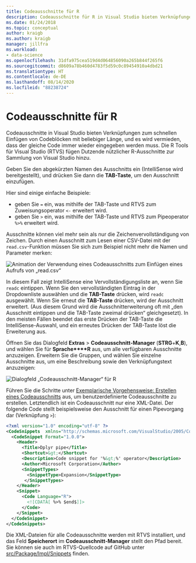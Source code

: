 ```yaml
---
title: Codeausschnitte für R
description: Codeausschnitte für R in Visual Studio bieten Verknüpfungen zum schnellen Einfügen von Codeblöcken mit beliebiger Länge – so kann das wiederholte Eingeben von ähnlichem Code vermieden werden.
ms.date: 01/24/2018
ms.topic: conceptual
author: kraigb
ms.author: kraigb
manager: jillfra
ms.workload:
- data-science
ms.openlocfilehash: 31dfa975cea519d4d064856090a265b844f265f6
ms.sourcegitcommit: d8609a78b460d4783f5d59c0c89454910a4dbd21
ms.translationtype: HT
ms.contentlocale: de-DE
ms.lasthandoff: 08/14/2020
ms.locfileid: "88238724"
---
```

# <a name="code-snippets-for-r"></a>Codeausschnitte für R

Codeausschnitte in Visual Studio bieten Verknüpfungen zum schnellen Einfügen von Codeblöcken mit beliebiger Länge, und es wird vermieden, dass der gleiche Code immer wieder eingegeben werden muss. Die R Tools für Visual Studio (RTVS) fügen Dutzende nützlicher R-Ausschnitte zur Sammlung von Visual Studio hinzu.

Geben Sie den abgekürzten Namen des Ausschnitts ein (IntelliSense wird bereitgestellt), und drücken Sie dann die **TAB-Taste**, um den Ausschnitt einzufügen.

Hier sind einige einfache Beispiele:

- geben Sie `=` ein, was mithilfe der TAB-Taste und RTVS zum Zuweisungsoperator `<-` erweitert wird.
- geben Sie `>` ein, was mithilfe der TAB-Taste und RTVS zum Pipeoperator `%>%` erweitert wird.

Ausschnitte können viel mehr sein als nur die Zeichenvervollständigung von Zeichen. Durch einen Ausschnitt zum Lesen einer CSV-Datei mit der `read.csv`-Funktion müssen Sie sich zum Beispiel nicht mehr die Namen und Parameter merken:

![Animation der Verwendung eines Codeausschnitts zum Einfügen eines Aufrufs von „read.csv“](media/code-snippet-expansion.gif)

In diesem Fall zeigt IntelliSense eine Vervollständigungsliste an, wenn Sie `readc` eintippen. Wenn Sie den vervollständigten Eintrag in der Dropdownliste auswählen und die **TAB-Taste** drücken, wird `readc` ausgewählt. Wenn Sie erneut die **TAB-Taste** drücken, wird der Ausschnitt erweitert. (Aus diesem Grund wird die Ausschnitterweiterung oft mit „den Ausschnitt eintippen und die TAB-Taste zweimal drücken“ gleichgesetzt). In den meisten Fällen beendet das erste Drücken der TAB-Taste die IntelliSense-Auswahl, und ein erneutes Drücken der TAB-Taste löst die Erweiterung aus.

Öffnen Sie das Dialogfeld **Extras** > **Codeausschnitt-Manager** (**STRG**+**K**,**B**), und wählen Sie für **Sprache****R** aus, um alle verfügbaren Ausschnitte anzuzeigen. Erweitern Sie die Gruppen, und wählen Sie einzelne Ausschnitte aus, um eine Beschreibung sowie den Verknüpfungstext anzuzeigen:

![Dialogfeld „Codeausschnitt-Manager“ für R](media/code-snippet-dialog.png)

Führen Sie die Schritte unter [Exemplarische Vorgehensweise: Erstellen eines Codeausschnitts](../ide/walkthrough-creating-a-code-snippet.md) aus, um benutzerdefinierte Codeausschnitte zu erstellen. Letztendlich ist ein Codeausschnitt nur eine XML-Datei. Der folgende Code stellt beispielsweise den Ausschnitt für einen Pipevorgang dar (Verknüpfung `>`):

```xml
<?xml version="1.0" encoding="utf-8" ?>
<CodeSnippets  xmlns="http://schemas.microsoft.com/VisualStudio/2005/CodeSnippet">
  <CodeSnippet Format="1.0.0">
    <Header>
      <Title>Dplyr pipe</Title>
      <Shortcut>&gt;</Shortcut>
      <Description>Code snippet for '%&gt;%' operator</Description>
      <Author>Microsoft Corporation</Author>
      <SnippetTypes>
        <SnippetType>Expansion</SnippetType>
       </SnippetTypes>
    </Header>
    <Snippet>
      <Code Language="R">
        <![CDATA[ %>% $end$]]>
      </Code>
    </Snippet>
  </CodeSnippet>
</CodeSnippets>
```

Die XML-Dateien für alle Codeausschnitte werden mit RTVS installiert, und das Feld **Speicherort** im **Codeausschnitt-Manager** stellt den Pfad bereit. Sie können sie auch im RTVS-Quellcode auf GitHub unter [src/Package/Impl/Snippets](https://github.com/Microsoft/RTVS/tree/master/src/Package/Impl/Snippets) finden.
